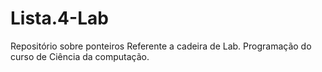 # Lista.4-Lab
Repositório sobre ponteiros Referente a cadeira de Lab. Programação do curso de Ciência da computação.
